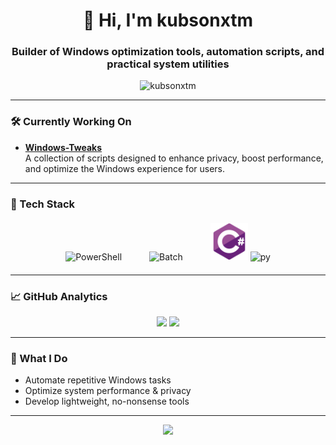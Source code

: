 <h1 align="center">👋 Hi, I'm kubsonxtm</h1>
<h3 align="center">Builder of Windows optimization tools, automation scripts, and practical system utilities</h3>

<p align="center">
  <img src="https://komarev.com/ghpvc/?username=kubsonxtm&label=Profile%20views&color=0e75b6&style=for-the-badge" alt="kubsonxtm" />
</p>

---

### 🛠️ Currently Working On
- **[Windows-Tweaks](https://github.com/kubsonxtm/Windows-Tweaks)**  
  A collection of scripts designed to enhance privacy, boost performance, and optimize the Windows experience for users.

---

### 💼 Tech Stack
<div align="center" style="margin: 20px 0;">
  <img src="https://img.icons8.com/color/96/000000/powershell.png" alt="PowerShell" title="PowerShell" width="60" height="60" />
  <img src="https://upload.wikimedia.org/wikipedia/en/7/7c/Batch_file_icon.png" alt="Batch" title="Batch Script" width="60" height="60" style="margin: 0 40px;" />
  <img src="https://raw.githubusercontent.com/devicons/devicon/master/icons/csharp/csharp-original.svg" alt="C#" title="C#" width="60" height="60" />
  <img src="https://upload.wikimedia.org/wikipedia/commons/thumb/c/c3/Python-logo-notext.svg/1024px-Python-logo-notext.svg.png" alt="py" title="Python" width="60" height="60" />
</div>

---

### 📈 GitHub Analytics
<p align="center">
  <img src="https://github-readme-stats.vercel.app/api?username=kubsonxtm&show_icons=true&theme=transparent&border_color=58A6FF&bg_color=151515&title_color=58A6FF" width="48%" />
  <img src="https://github-readme-stats.vercel.app/api/top-langs/?username=kubsonxtm&layout=compact&theme=transparent&bg_color=151515&title_color=58A6FF" width="48%" />
</p>

---

### 🌱 What I Do
- Automate repetitive Windows tasks
- Optimize system performance & privacy
- Develop lightweight, no-nonsense tools

---

<p align="center">
  <img src="https://capsule-render.vercel.app/api?type=waving&color=gradient&height=80&section=footer" />
</p>
